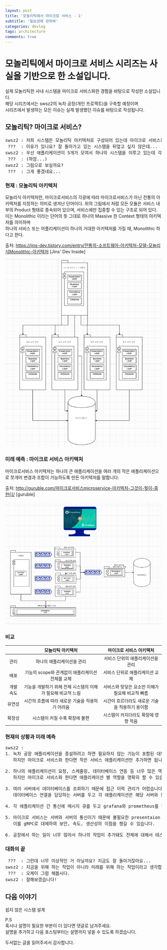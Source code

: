 ```yaml
---
layout: post
title: '모놀리틱에서 마이크로 서비스 - 1' 
subtitle: '필요성에 관하여' 
categories: devlog 
tags: architecture 
comments: true
---
```

# 모놀리틱에서 마이크로 서비스 시리즈는 사실을 기반으로 한 소설입니다.
실제 모놀리틱한 사내 시스템을 마이크로 서비스화한 경험을 바탕으로 작성한 소설입니다.  
해당 시리즈에서는 swsz2의 녹차 공장(개인 프로젝트)을 구축할 예정이며  
시리즈에서 발생하는 모든 이슈는 실제 발생했던 이슈를 바탕으로 작성됩니다.   

## 모놀리틱? 마이크로 서비스?
<pre>
swsz2 : 저희 시스템은 모놀리틱 아키텍처로 구성되어 있는데 마이크로 서비스화할 필요가 있는 거 같아요.
 ???  : 이유가 있나요? 잘 돌아가고 있는 시스템을 뒤엎고 싶지 않은데...  
swsz2 : 우선 애플리케이션이 5개가 모여서 하나의 시스템을 이루고 있는데 각 애플리케이션은...
 ???  : (하암...)
swsz2 : 그림으로 보실까요?
 ???  : 그게 좋겠네요...
</pre>


### 현재 : 모놀리틱 아키텍처
모놀리식 아키텍처란, 마이크로서비스의 각광에 따라 마이크로서비스가 아닌 전통의 아키텍처를 지칭하는 의미로 생겨난 단어이다. 위의 그림에서 처럼 모든 모듈은 서비스 내부의 Product 형태로 종속되어 있으며, 서비스에만 집중할 수 있는 구조로 되어 있다.  
이는 Monolithic 이라는 단어의 뜻 그대로 하나의 Massive 한 Context 형태의 아키텍처를 의미하며  
하나의 서비스 또는 어플리케이션이 하나의 거대한 아키텍처를 가질 때, Monolithic 하다고 한다.  

출처: https://jins-dev.tistory.com/entry/전통의-소프트웨어-아키텍처-모델-모놀리식Monolithic-아키텍처 [Jins' Dev Inside]

![monolithic-to-microservices-steps-1-before](/assets/img/post/monolithic-to-microservices-steps-1-before.PNG)

### 미래 예측 : 마이크로 서비스 아키텍처
마이크로서비스 아키텍처는 하나의 큰 애플리케이션을 여러 개의 작은 애플리케이션으로 쪼개어 변경과 조합이 가능하도록 만든 아키텍처를 말합니다.

출처: http://guruble.com/마이크로서비스microservice-아키텍처-그것이-뭣이-중헌디/ [guruble]

![monolithic-to-microservices-steps-1-after](/assets/img/post/monolithic-to-microservices-steps-1-after.PNG)

### 비교

 | | 모놀리틱 아키텍처 | 마이크로 서비스 아키텍처 |
 |:---:|:---:|:---:|
 |관리|하나의 애플리케이션을 관리|서비스 단위의 애플리케이션을 관리|
 |배포| 기능의 scope와 관계없이 애플리케이션 전체를 교체 | 서비스 단위로 애플리케이션 교체 |
 |개발 속도|기능을 개발하기 위해 전체 시스템의 이해가 필요해 비교적 느림| 서비스와 맞닿은 요소만 이해가 필요해 비교적 빠름 |
 |유연성| 시간의 흐름에 따라 새로운 기술을 적용하기 어려움 | 시간이 흐르더라도 새로운 기술을 적용하기 용이함|
 |확장성| 시스템이 커질 수록 확장에 불편 |시스템이 커지더라도 확장에 영향 적음|

### 현재의 상황과 미래 예측 
<pre>
swsz2 :
1. 녹차 공장 애플리케이션을 증설하려고 하면 필요하지 않는 기능이 포함된 대형 애플리케이션이 하나씩 추가됐습니다.
   하지만 마이크로 서비스화 한다면 작은 서비스 애플리케이션만 추가하면 됩니다.

2. 하나의 애플리케이션이 요청, 스케줄링, 데이터베이스 연동 등 너무 많은 역할을 소화해서 모니터링 및 장애 조치가 어렵습니다.
   하지만 마이크로 서비스화 한다면 애플리케이션 별 역할을 명확히 할 수 있습니다. 이는 시스템 장애 시 빠르게 대처할 수 있는 구조입니다.

3. 여러 서버에서 데이터베이스를 조회하기 때문에 접근 이력 관리가 어렵습니다. 
   데이터베이스 연결을 담당하는 서버를 두고 각 애플리케이션은 해당 서버와 통신한다면 보안, 속도상 이점을 챙길 수 있습니다. 

4. 각 애플리케이션 간 통신에 메시지 큐를 두고 grafana와 prometheus를 활용하여 모니터링한다면 시스템 관리기를 제거할 수 있습니다.

5. 마이크로 서비스는 서버와 서버의 통신이기 때문에 불필요한 presentaion layer를 제거하여 인력을 줄일 수 있고
   이를 gRPC로 대체하여 보안, 속도, 생산성의 이점을 챙길 수 있습니다.

6. 공장에서 하는 일이 너무 많아서 하나의 작업이 추가돼도 전체에 대해서 테스트를 해야 합니다... 비효율적입니다...
</pre>

###  대화의 끝
<pre>
 ???  : 그런데 너무 이상적인 거 아닐까요? 지금도 잘 돌아가잖아요...
swsz2 : 지금을 위해 하는 작업이 아니라 미래를 위해 하는 작업이라고 생각합니다. 시스템이 더 커지기 전에 개편해야 합니다.
 ???  : 오케이 그럼 해봅시다.
swsz2 : 잘해보겠습니다! 
</pre>

## 다음 이야기
쉽지 않은 시스템 설계

P.S  
혹시나 설명이 필요한 부분이 더 있다면 댓글로 남겨주세요.  
설명을 추가하고 다음 포스팅부터는 설명까지 넣을 수 있도록 하겠습니다.
 
두서없는 글을 읽어주셔서 감사합니다.  
